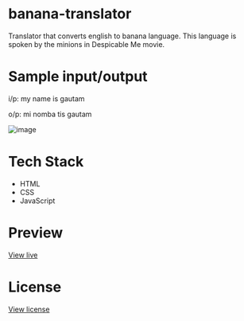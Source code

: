# banana-translator

Translator that converts english to banana language. This language is spoken by the minions in Despicable Me movie.

# Sample input/output

i/p: my name is gautam

o/p: mi nomba tis gautam

![image](https://user-images.githubusercontent.com/27736288/208899018-8cba11ed-af4d-43e1-b77c-c90c37dbf622.png)

# Tech Stack

* HTML
* CSS
* JavaScript

# Preview

[View live](https://banana-translator-gautam-balamurali.netlify.app/)

# License

[View license](https://github.com/gautam-balamurali/banana-translator/blob/main/LICENSE.md)
